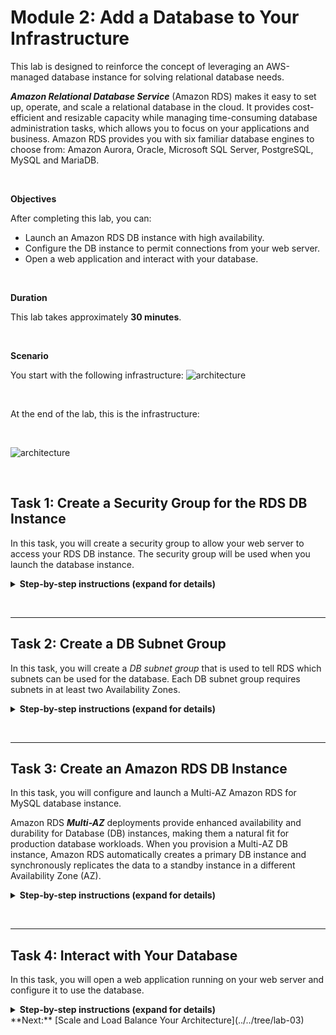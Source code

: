 # Module 2: Add a Database to Your Infrastructure

This lab is designed to reinforce the concept of leveraging an AWS-managed database instance for solving relational database needs.

***Amazon Relational Database Service*** (Amazon RDS) makes it easy to set up, operate, and scale a relational database in the cloud. It provides cost-efficient and resizable capacity while managing time-consuming database administration tasks, which allows you to focus on your applications and business. Amazon RDS provides you with six familiar database engines to choose from: Amazon Aurora, Oracle, Microsoft SQL Server, PostgreSQL, MySQL and MariaDB.

&nbsp;

**Objectives**

After completing this lab, you can:

- Launch an Amazon RDS DB instance with high availability.
- Configure the DB instance to permit connections from your web server.
- Open a web application and interact with your database.

&nbsp;

**Duration**

This lab takes approximately **30 minutes**.

&nbsp;

**Scenario**

You start with the following infrastructure:
![architecture](__assets/architecture-lab1.png)

&nbsp;&nbsp;


At the end of the lab, this is the infrastructure:

&nbsp;

![architecture](__assets/architecture-lab2.png)

&nbsp;&nbsp;

## Task 1: Create a Security Group for the RDS DB Instance

In this task, you will create a security group to allow your web server to access your RDS DB instance. The security group will be used when you launch the database instance.

<details>
  <summary><strong>Step-by-step instructions (expand for details)</strong></summary>
  <p>

1. In the **AWS Management Console**, on the **Services** menu, click **VPC**.

2. In the left navigation pane, click **Security Groups**.

3. Click **Create security group** and then configure:

   - **Security group name:** `DB Security Group`
   - **Description:** `Permit access from Web Security Group`
   - **VPC:** _Lab VPC_

4. Click **Create** then click **Close**

    You will now add a rule to the security group to permit inbound database requests.

5. Select **DB Security Group**.

6. Click the **Inbound Rules** tab.

    The security group currently has no rules. You will add a rule to permit access from the _Web Security Group_.

7. Click **Edit rules**

8. Click **Add Rule** then configure:

    - **Type:** _MySQL/Aurora (3306)_
    - **CIDR, IP, Security Group or Prefix List:** Type `sg` and then select _Web Security Group_.

    This configures the Database security group to permit inbound traffic on port 3306 from any EC2 instance that is associated with the _Web Security Group_.

9. Click **Save rules** then click **Close**

    You will use this security group when launching the Amazon RDS database.
    
    </p>
    </details>
&nbsp;
___
## Task 2: Create a DB Subnet Group

In this task, you will create a _DB subnet group_ that is used to tell RDS which subnets can be used for the database. Each DB subnet group requires subnets in at least two Availability Zones.


<details>
  <summary><strong>Step-by-step instructions (expand for details)</strong></summary>
  <p>

1. On the **Services** menu, click **RDS**.

2. In the left navigation pane, click **Subnet groups**.

    If the navigation pane is not visible, click the <i class="fas fa-bars"></i> menu icon in the top-left corner.

3. Click <span id="ssb_orange">Create DB Subnet Group</span> then configure:

    - **Name:** `DB Subnet Group`
    - **Description:** `DB Subnet Group`
    - **VPC:** _Lab VPC_
    - **Availability zone:** Select the _first_ Availability Zone
    - **Subnet:** _10.0.1.0/24_
    - Click <span id="ssb_grey">Add subnet</span>

    This added Private Subnet 1. You will now add Private Subnet 2.

4. Configure these settings (on the existing screen):

    - **Availability zone:** Select the _second_ Availability Zone
    - **Subnet:** _10.0.3.0/24_
    - Click **Add subnet**

    These subnets should now be shown in the list: **10.0.1.0/24** and **10.0.3.0/24**

5. Click **Create**

    You will use this DB subnet group when creating the database in the next task.
  </p>
</details>

&nbsp;
___
## Task 3: Create an Amazon RDS DB Instance

In this task, you will configure and launch a Multi-AZ Amazon RDS for MySQL database instance.

Amazon RDS ***Multi-AZ*** deployments provide enhanced availability and durability for Database (DB) instances, making them a natural fit for production database workloads. When you provision a Multi-AZ DB instance, Amazon RDS automatically creates a primary DB instance and synchronously replicates the data to a standby instance in a different Availability Zone (AZ).


<details>
  <summary><strong>Step-by-step instructions (expand for details)</strong></summary>
  <p>

1. In the left navigation pane, click **Databases**.

2. Click **Create database**

    If you see **Switch to the new database creation flow** at the top of the screen, please click it.

3. Select **MySQL**. (**Note: DO NOT SELECT AURORA**)

4. Under **Settings**, configure:

    - **DB instance identifier:** `lab-db`
    - **Master username:** `master`
    - **Master password:** `lab-password`
    - **Confirm password:** `lab-password`

5. Under **DB instance size**, configure:

     - Select **Burstable classes (includes t classes)**.
     - Select _db.t3.micro_

6. Under **Storage**, configure:

    - **Storage type:** _General Purpose (SSD)_
    - **Allocated storage:** _20_

7. Under **Connectivity**, configure:

    - **Virtual Private Cloud (VPC):** _Lab VPC_

8. Expand **Additional connectivity configuration**, then configure:

    - For **Existing VPC security groups:** click _DB Security Group_ to highlight it in blue.

9. Expand **Additional configuration**, then configure:

    - **Initial database name:** `lab`
    - Uncheck **Enable automatic backups**.
    - Uncheck **Enable Enhanced monitoring**.

    This will turn off backups, which is not normally recommended, but will make the database deploy faster for this lab.

10. Click **Create database**

    Your database will now be launched.

    If you receive an error that mentions "not authorized to perform: iam:CreateRole", make sure you unchecked _Enable Enhanced monitoring_ in the previous step.

11. Click **lab-db** (click the link itself).

    You will now need to wait **approximately 4 minutes** for the database to be available. The deployment process is deploying a database in two different Availability zones.

    While you are waiting, you might want to review the [Amazon RDS FAQs](https://aws.amazon.com/rds/faqs/) or grab a cup of coffee.

12. Wait until **Info** changes to **Modifying** or **Available**.

13. Scroll down to the **Connectivity & security** section and copy the **Endpoint** field.

    It will look similar to: _lab-db.cggq8lhnxvnv.us-west-2.rds.amazonaws.com_

14. Paste the Endpoint value into a text editor. You will use it later in the lab.

  </p>
</details>


&nbsp;
___
## Task 4: Interact with Your Database

In this task, you will open a web application running on your web server and configure it to use the database.

<details>
  <summary><strong>Step-by-step instructions (expand for details)</strong></summary>
  <p>

1. To copy the **WebServer** IP address, click on the **Details** drop down menu above these instructions, and then click **Show**.

2. Open a new web browser tab, paste the _WebServer_ IP address and press Enter.

    The web application will be displayed, showing information about the EC2 instance.

3. Click the **RDS** link at the top of the page.

    You will now configure the application to connect to your database.

4. Configure the following settings:

    - **Endpoint:** Paste the Endpoint you copied to a text editor earlier
    - **Database:** `lab`
    - **Username:** `master`
    - **Password:** `lab-password`
    - Click **Submit**

    A message will appear explaining that the application is executing a command to copy information to the database. After a few seconds the application will display an **Address Book**.

    The Address Book application is using the RDS database to store information.

5. Test the web application by adding, editing and removing contacts.

    The data is being persisted to the database and is automatically replicating to the second Availability Zone.
</p>
</details>
**Next:** [Scale and Load Balance Your Architecture](../../tree/lab-03)


